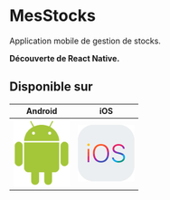 # MesStocks

Application mobile de gestion de stocks.

**Découverte de React Native.**

## Disponible sur

| Android | iOS |
| ------ | ------ |
| ![Android](project_images/android.png) | ![iOS](project_images/ios.png) |
